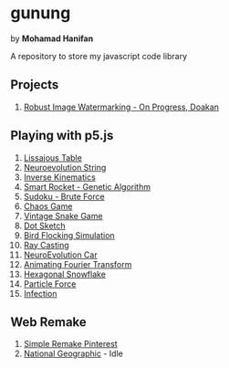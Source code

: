 # gunung

by **Mohamad Hanifan**

A repository to store my javascript code library

## Projects
1. [Robust Image Watermarking - On Progress, Doakan](https://hanifanm.github.io/robust-image-watermarking)

## Playing with p5.js

1. [Lissajous Table](https://hanifanm.github.io/p5js/1-lissajous-table)
2. [Neuroevolution String](https://hanifanm.github.io/p5js/2-neuroevolution-string)
3. [Inverse Kinematics](https://hanifanm.github.io/p5js/3-inverse-kinematics)
4. [Smart Rocket - Genetic Algorithm](https://hanifanm.github.io/p5js/4-smart-rocket)
5. [Sudoku - Brute Force](https://hanifanm.github.io/p5js/5-sudoku-brute-force)
6. [Chaos Game](https://hanifanm.github.io/p5js/6-chaos-game)
7. [Vintage Snake Game](https://hanifanm.github.io/p5js/7-snake-game)
8. [Dot Sketch](https://hanifanm.github.io/p5js/8-dot-sketch)
9. [Bird Flocking Simulation](https://hanifanm.github.io/p5js/9-bird-flocking-simulation)
10. [Ray Casting](https://hanifanm.github.io/p5js/10-ray-casting)
11. [NeuroEvolution Car](https://hanifanm.github.io/p5js/11-line-follower)
12. [Animating Fourier Transform](https://hanifanm.github.io/p5js/12-animating-fourier-transform)
13. [Hexagonal Snowflake](https://hanifanm.github.io/p5js/13-hexagon-snowflake)
14. [Particle Force](https://hanifanm.github.io/p5js/14-particle-force)
15. [Infection](https://hanifanm.github.io/p5js/15-infection)

## Web Remake

1. [Simple Remake Pinterest](https://hanifanm.github.io/web-remake/pinterest)
2. [National Geographic](https://hanifanm.github.io/web-remake/nationalgeographic) - Idle
<!-- 2. [Pokedex](https://hanifanm.github.io/web-remake/pokedex/out) -->
